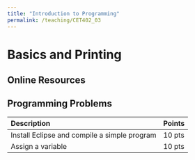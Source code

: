 ```yaml
---
title: "Introduction to Programming"
permalink: /teaching/CET402_03
---
```


# Basics and Printing

## Online Resources

## Programming Problems

|Description|Points|
|:----------|:----|
|Install Eclipse and compile a simple program|10 pts|
|Assign a variable|10 pts|
